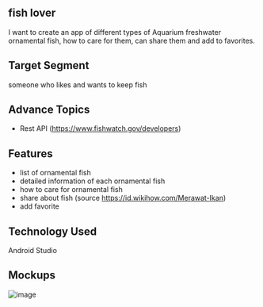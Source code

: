 ## fish lover
I want to create an app of different types of Aquarium freshwater ornamental fish, how to care for them, can share them and add to favorites.

## Target Segment
someone who likes and wants to keep fish

## Advance Topics
- Rest API (https://www.fishwatch.gov/developers)

## Features
- list of ornamental fish
- detailed information of each ornamental fish
- how to care for ornamental fish
- share about fish (source https://id.wikihow.com/Merawat-Ikan)
- add favorite

## Technology Used
Android Studio

## Mockups
![image](https://user-images.githubusercontent.com/56779659/144639556-c0e1325d-5aac-4968-b93e-2af7fb3b2472.png)
